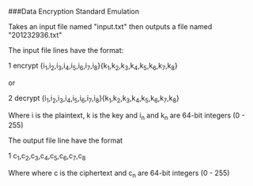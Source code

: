 ###Data Encryption Standard Emulation

Takes an input file named "input.txt" then outputs a file named "201232936.txt"


The input file lines have the format:

1 encrypt {i<sub>1</sub>,i<sub>2</sub>,i<sub>3</sub>,i<sub>4</sub>,i<sub>5</sub>,i<sub>6</sub>,i<sub>7</sub>,i<sub>8</sub>}{k<sub>1</sub>,k<sub>2</sub>,k<sub>3</sub>,k<sub>4</sub>,k<sub>5</sub>,k<sub>6</sub>,k<sub>7</sub>,k<sub>8</sub>}

or

2 decrypt {i<sub>1</sub>,i<sub>2</sub>,i<sub>3</sub>,i<sub>4</sub>,i<sub>5</sub>,i<sub>6</sub>,i<sub>7</sub>,i<sub>8</sub>}{k<sub>1</sub>,k<sub>2</sub>,k<sub>3</sub>,k<sub>4</sub>,k<sub>5</sub>,k<sub>6</sub>,k<sub>7</sub>,k<sub>8</sub>}


Where i is the plaintext, k is the key and i<sub>n</sub> and k<sub>n</sub> are 64-bit integers (0 - 255) 


The output file line have the format

1 c<sub>1</sub>,c<sub>2</sub>,c<sub>3</sub>,c<sub>4</sub>,c<sub>5</sub>,c<sub>6</sub>,c<sub>7</sub>,c<sub>8</sub>


Where where c is the ciphertext and c<sub>n</sub> are 64-bit integers (0 - 255) 

